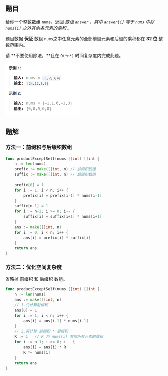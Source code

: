 ## 题目

给你一个整数数组 `nums`，返回 *数组 `answer` ，其中 `answer[i]` 等于 `nums` 中除 `nums[i]` 之外其余各元素的乘积* 。

题目数据 **保证** 数组 `nums`之中任意元素的全部前缀元素和后缀的乘积都在 **32 位** 整数范围内。

请 **不要使用除法，**且在 `O(*n*)` 时间复杂度内完成此题。

<img src="6-238.除自身以外数组的乘积.assets/image-20240305102217492.png" alt="image-20240305102217492" style="zoom:50%;" />

## 题解

### 方法一：前缀积与后缀积数组

```go
func productExceptSelf(nums []int) []int {
    n := len(nums)
    prefix := make([]int, n) // 前缀积数组
    suffix := make([]int, n) // 后缀积数组

    prefix[0] = 1
    for i := 1; i < n; i++ {
        prefix[i] = prefix[i-1] * nums[i-1]
    }
    suffix[n-1] = 1
    for i := n-2; i >= 0; i-- {
        suffix[i] = suffix[i+1] * nums[i+1]
    }
    ans := make([]int, n)
    for i := 0; i < n; i++ {
        ans[i] = prefix[i] * suffix[i]
    }
    return ans
}
```

### 方法二：优化空间复杂度

省略掉 前缀积 和 后缀积 数组。

```go
func productExceptSelf(nums []int) []int {
    n := len(nums)
    ans := make([]int, n)
    // 1.先计算前缀积
    ans[0] = 1
    for i := 1; i < n; i++ {
        ans[i] = ans[i-1] * nums[i-1]
    }
    // 2.再计算 前缀积 * 后缀积
    R := 1   // R 为 nums[i] 右侧所有元素的乘积
    for i := n-1; i >= 0; i-- {
        ans[i] = ans[i] * R
        R *= nums[i]
    }
    return ans
}
```

